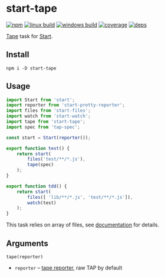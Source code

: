 # start-tape

[![npm](https://img.shields.io/npm/v/start-tape.svg?style=flat-square)](https://www.npmjs.com/package/start-tape)
[![linux build](https://img.shields.io/travis/start-runner/tape.svg?label=linux&style=flat-square)](https://travis-ci.org/start-runner/tape)
[![windows build](https://img.shields.io/appveyor/ci/start-runner/tape.svg?label=windows&style=flat-square)](https://ci.appveyor.com/project/start-runner/tape)
[![coverage](https://img.shields.io/codecov/c/github/start-runner/tape.svg?style=flat-square)](https://codecov.io/github/start-runner/tape)
[![deps](https://img.shields.io/gemnasium/start-runner/tape.svg?style=flat-square)](https://gemnasium.com/start-runner/tape)

[Tape](https://github.com/substack/tape/) task for [Start](https://github.com/start-runner/start).

## Install

```
npm i -D start-tape
```

## Usage

```js
import Start from 'start';
import reporter from 'start-pretty-reporter';
import files from 'start-files';
import watch from 'start-watch';
import tape from 'start-tape';
import spec from 'tap-spec';

const start = Start(reporter());

export function test() {
    return start(
        files('test/**/*.js'),
        tape(spec)
    );
}

export function tdd() {
    return start(
        files([ 'lib/**/*.js', 'test/**/*.js']),
        watch(test)
    );
}
```

This task relies on array of files, see [documentation](https://github.com/start-runner/start#readme) for details.

## Arguments

`tape(reporter)`

* `reporter` – [tape reporter](https://github.com/substack/tape#pretty-reporters), raw TAP by default
